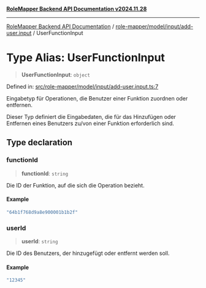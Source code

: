 [**RoleMapper Backend API Documentation v2024.11.28**](../../../../../README.md)

***

[RoleMapper Backend API Documentation](../../../../../modules.md) / [role-mapper/model/input/add-user.input](../README.md) / UserFunctionInput

# Type Alias: UserFunctionInput

> **UserFunctionInput**: `object`

Defined in: [src/role-mapper/model/input/add-user.input.ts:7](https://github.com/FlowCraft-AG/RoleMapper/blob/2e49de298fb7aea6638be4e21aef4b51c0753b47/backend/src/role-mapper/model/input/add-user.input.ts#L7)

Eingabetyp für Operationen, die Benutzer einer Funktion zuordnen oder entfernen.

Dieser Typ definiert die Eingabedaten, die für das Hinzufügen oder Entfernen
eines Benutzers zu/von einer Funktion erforderlich sind.

## Type declaration

### functionId

> **functionId**: `string`

Die ID der Funktion, auf die sich die Operation bezieht.

#### Example

```ts
"64b1f768d9a8e900001b1b2f"
```

### userId

> **userId**: `string`

Die ID des Benutzers, der hinzugefügt oder entfernt werden soll.

#### Example

```ts
"12345"
```
